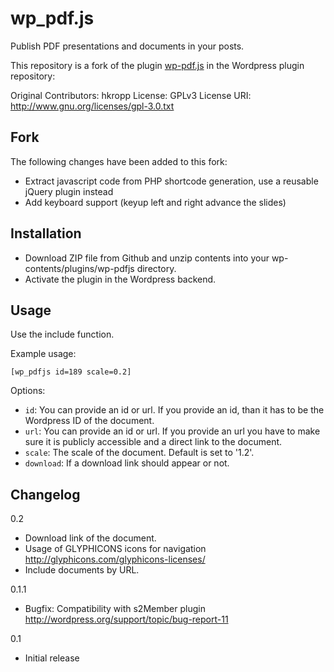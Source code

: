 # wp_pdf.js

Publish PDF presentations and documents in your posts.

This repository is a fork of the plugin [wp-pdf.js](https://wordpress.org/plugins/wp-pdfjs) in the Wordpress plugin repository:

Original Contributors: hkropp
License: GPLv3 
License URI: http://www.gnu.org/licenses/gpl-3.0.txt

## Fork

The following changes have been added to this fork:

- Extract javascript code from PHP shortcode generation, use a reusable jQuery plugin instead
- Add keyboard support (keyup left and right advance the slides)

## Installation

- Download ZIP file from Github and unzip contents into your wp-contents/plugins/wp-pdfjs directory.
- Activate the plugin in the Wordpress backend.

## Usage

Use the include function.

Example usage:

    [wp_pdfjs id=189 scale=0.2]

Options:

* `id`: You can provide an id or url. If you provide an id, than it has to be the Wordpress ID of the document.
* `url`: You can provide an id or url. If you provide an url you have to make sure it is publicly accessible and a direct link to the document.
* `scale`: The scale of the document. Default is set to '1.2'.
* `download`: If a download link should appear or not.

## Changelog

0.2
* Download link of the document.
* Usage of GLYPHICONS icons for navigation http://glyphicons.com/glyphicons-licenses/ 
* Include documents by URL.

0.1.1
* Bugfix: Compatibility with s2Member plugin http://wordpress.org/support/topic/bug-report-11

0.1
* Initial release
